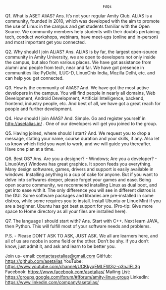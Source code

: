                                                 FAQs
Q1. What is ASET AliAS?
Ans. It’s not your regular Amity Club. ALiAS is a community, founded in 2010, which was developed with the aim to promote the use of Linux in the campus and get students familiar with the Open Source. We community members help students with their doubts pertaining tech, conduct workshops, webinars, have meet-ups (online and in-person) and most important get you connected.

Q2. Why should I join ALiAS?
Ans. ALiAS is by far, the largest open-source community in Amity University, we are
open to developers not only inside the campus, but also from various places. We have got assistance
from alumni and people from tech, near and far. We have got presence in communities like PyDelhi, ILUG-D, LinuxChix India, Mozilla Delhi, etc. and can help you get connected.

Q3. How is the community of AliAS?
And. We have got the most active developers in the campus. You will find people in nearly all domains,
Web Development, Android Development, Artificial Intelligence, backend, frontend, industry people,
etc. And best of all, we have got a great reach for people and further development.

Q4. How should I join AliAS?
And. Simple. Go and register yourself in http://asetalias.in/ . One of our developers will get you joined
to the group.

Q5. Having joined, where should I start?
And. We request you to drop a message, stating your name, course duration and your skills, if any. Also
let us know which field you want to work, and we will guide you thereafter. Have one plan at a time.

Q6. Best OS?
Ans. Are you a designer? - Windows; Are you a developer? - Linux(Any)
Windows has great graphics. It spoon feeds you everything. Many design softwares, games, drivers and
support is easily available in windows. Installing anything is a cup of cake for anyone. But if you want
to delve into softwares deeper, please forget your games and ease. Being open source community, we
recommend installing Linux as dual boot, and get into ease with it. The only difference you will see in
different distros is the GUI. Some software packages and libraries are pre-installed in some distros,
while some requires you to install. Install Ubuntu or Linux Mint if you are a beginner. Ubuntu has got
best support for you. (Pro-tip: Give more space to Home directory as all your files are installed here).

Q7. The language I should start with?
Ans. Start with C++. Next learn JAVA, then Python. This will fulfill most of your software needs and
problems.

P.S. - Please DON’T ASK TO ASK, JUST ASK. We all are learners here, and all of us are noobs in
some field or the other. Don’t be shy. If you don’t know, just admit it, and ask and learn to be better
you.

Join us-
email: contactasetalias@gmail.com
GitHub: https://github.com/asetalias
YouTube: https://www.youtube.com/channel/UCKkyqEMLFW3jz-q3nJIFL3g
Facebook: https://www.facebook.com/asetalias/
Mailing List: https://groups.google.com/forum/#!forum/amity-linux-group
LinkedIn: https://www.linkedin.com/company/asetalias/
